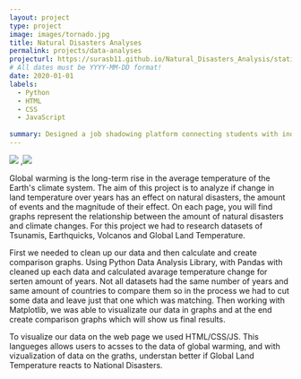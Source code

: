 ```yaml
---
layout: project
type: project
image: images/tornado.jpg
title: Natural Disasters Analyses
permalink: projects/data-analyses
projecturl: https://surasb11.github.io/Natural_Disasters_Analysis/static/index.html
# All dates must be YYYY-MM-DD format!
date: 2020-01-01
labels:
  - Python
  - HTML
  - CSS
  - JavaScript
  
summary: Designed a job shadowing platform connecting students with industry professionals.
---
```


<div class="ui large rounded images">
   
  <img class="ui image" src="../images/Screen Shot 2019-11-18 at 4.04.35 PM.png">
 ,<img class="ui image" src="../images/Screen Shot 2019-11-18 at 3.27.40 PM.png">
  
</div>

Global warming is the long-term rise in the average temperature of the Earth's climate system. The aim of this project is to analyze if change in land temperature over years has an effect on natural disasters, the amount of events and the magnitude of their effect.
On each page, you will find graphs represent the relationship between the amount of natural disasters and climate changes. For this project we had to research datasets of Tsunamis, Earthquicks, Volcanos and Global Land Temperature. 

First we needed to clean up our data and then calculate and create comparison graphs. Using Python Data Analysis Library,   with Pandas with cleaned up each data and calculated avarage temperature change for serten amount of years. Not all datasets had the same number of years and same amount of countries to compare them so in the process we had to cut some data and leave just that one which was matching. Then working with Matplotlib, we was able to visualizate our data in graphs and at the end create comparison graphs which will show us final results. 

To visualize our data on the web page we used HTML/CSS/JS. This langueges allows users to acsses to the data of global warming, and with vizualization of data on the graths, understan better if Global Land Temperature reacts to National Disasters.
